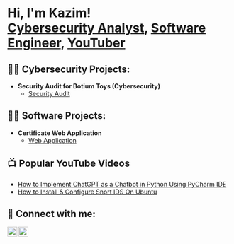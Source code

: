 <h1>Hi, I'm Kazim! <br/><a href="https://github.com/kazBrainz">Cybersecurity Analyst</a>, <a href="https://www.linkedin.com/in/kazimolanirans/">Software  Engineer</a>, <a href="https://www.youtube.com/@techwithkazim9180/">YouTuber</a></h1>

<h2>👨‍💻 Cybersecurity Projects:</h2>

- <b>Security Audit for Botium Toys (Cybersecurity)</b>
  - [Security Audit](https://github.com/kazBrainz/Security-Audit-for-Botium-Toys)

<h2>👨‍💻 Software Projects:</h2>

- <b>Certificate Web Application </b>
  - [Web Application](https://github.com/kazBrainz/Online-Certificate-Web-App)

<h2>📺 Popular YouTube Videos</h2>

- [How to Implement ChatGPT as a Chatbot in Python Using PyCharm IDE](https://www.youtube.com/watch?v=RSawDZYzWS8&t=289s)
- [How to Install & Configure Snort IDS On Ubuntu](https://www.youtube.com/watch?v=nwDVE_kEFGg&t=377s)

<h2> 🤳 Connect with me:</h2>

[<img align="left" alt="kazBrainz | YouTube" width="22px" src="https://cdn.jsdelivr.net/npm/simple-icons@v3/icons/youtube.svg" />][youtube]
[<img align="left" alt="kazBrainz | LinkedIn" width="22px" src="https://cdn.jsdelivr.net/npm/simple-icons@v3/icons/linkedin.svg" />][linkedin]


[youtube]: https://www.youtube.com/@techwithkazim9180/
[linkedin]: https://www.linkedin.com/in/kazimolanirans/

<!--

Here are some ideas to get you started:

- 🔭 I’m currently working on ...
- 🌱 I’m currently learning ...
- 👯 I’m looking to collaborate on ...
- 🤔 I’m looking for help with ...
- 💬 Ask me about ...
- 📫 How to reach me: ...
- 😄 Pronouns: ...
- ⚡ Fun fact: ...
-->
